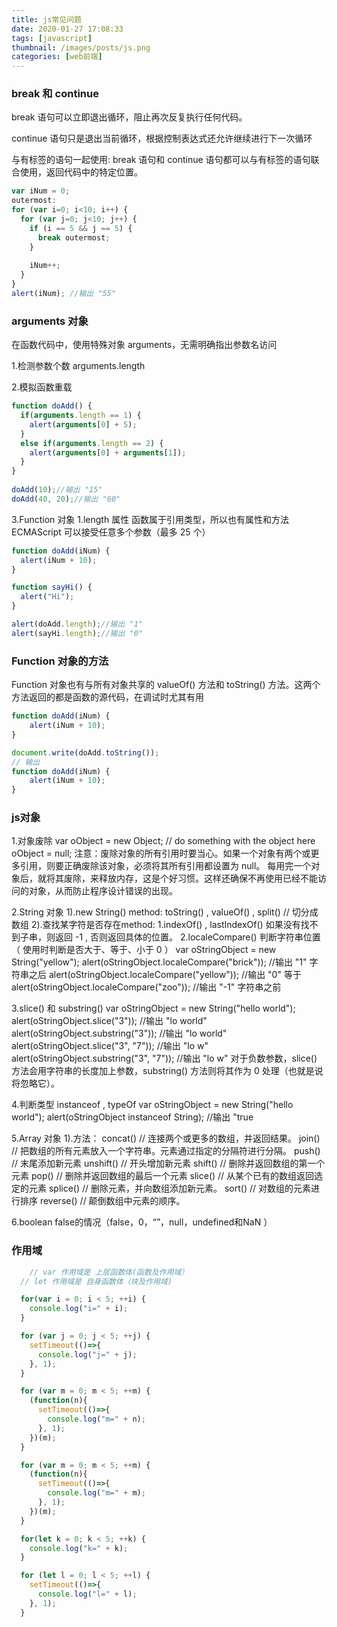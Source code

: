 ```yaml
---
title: js常见问题
date: 2020-01-27 17:08:33
tags: [javascript]
thumbnail: /images/posts/js.png
categories: [web前端]
---
```



### break 和 continue 

break 语句可以立即退出循环，阻止再次反复执行任何代码。

continue 语句只是退出当前循环，根据控制表达式还允许继续进行下一次循环
    
与有标签的语句一起使用:
  break 语句和 continue 语句都可以与有标签的语句联合使用，返回代码中的特定位置。
<!--more-->

```javascript
var iNum = 0;
outermost:
for (var i=0; i<10; i++) {
  for (var j=0; j<10; j++) {
    if (i == 5 && j == 5) {
      break outermost;
    }
            
    iNum++;
  }
}
alert(iNum); //输出 "55"
```
      
### arguments 对象
	
在函数代码中，使用特殊对象 arguments，无需明确指出参数名访问	
	
1.检测参数个数
	  arguments.length
	
2.模拟函数重载
```javascript
function doAdd() {
  if(arguments.length == 1) {
    alert(arguments[0] + 5);
  } 
  else if(arguments.length == 2) {
    alert(arguments[0] + arguments[1]);
  }
}
	 
doAdd(10);//输出 "15"
doAdd(40, 20);//输出 "60"
```
     
3.Function 对象
1.length 属性	
函数属于引用类型，所以也有属性和方法
ECMAScript 可以接受任意多个参数（最多 25 个）
```javascript
function doAdd(iNum) {
  alert(iNum + 10);
}

function sayHi() {
  alert("Hi");
}

alert(doAdd.length);//输出 "1"
alert(sayHi.length);//输出 "0"
```

### Function 对象的方法
Function 对象也有与所有对象共享的 valueOf() 方法和 toString() 方法。这两个方法返回的都是函数的源代码，在调试时尤其有用
```javascript
function doAdd(iNum) {
	alert(iNum + 10);
}

document.write(doAdd.toString());	
// 输出 
function doAdd(iNum) {
	alert(iNum + 10);
}
```

### js对象
1.对象废除
	var oObject = new Object;
	// do something with the object here
	oObject = null;
	注意：废除对象的所有引用时要当心。如果一个对象有两个或更多引用，则要正确废除该对象，必须将其所有引用都设置为 null。
	每用完一个对象后，就将其废除，来释放内存，这是个好习惯。这样还确保不再使用已经不能访问的对象，从而防止程序设计错误的出现。

2.String 对象
	1).new String()  method: toString() , valueOf() , split() // 切分成数组
	2).查找某字符是否存在method:
	  1.indexOf() , lastIndexOf()  如果没有找不到子串，则返回 -1 , 否则返回具体的位置。
	  2.localeCompare()  判断字符串位置 （ 使用时判断是否大于、等于、小于 0 ）
	var oStringObject = new String("yellow");
	alert(oStringObject.localeCompare("brick"));		//输出 "1"   字符串之后
	alert(oStringObject.localeCompare("yellow"));		//输出 "0"   等于
	alert(oStringObject.localeCompare("zoo"));		//输出 "-1"  字符串之前
  
3.slice() 和 substring()
	var oStringObject = new String("hello world");
	alert(oStringObject.slice("3"));		//输出 "lo world"
	alert(oStringObject.substring("3"));		//输出 "lo world"
	alert(oStringObject.slice("3", "7"));		//输出 "lo w"
	alert(oStringObject.substring("3", "7"));	//输出 "lo w"
  对于负数参数，slice() 方法会用字符串的长度加上参数，substring() 方法则将其作为 0 处理（也就是说将忽略它）。

4.判断类型  instanceof , typeOf
	var oStringObject = new String("hello world");
	alert(oStringObject instanceof String);	//输出 "true

5.Array 对象
	1).方法：
	concat()       // 连接两个或更多的数组，并返回结果。	
	join()         // 把数组的所有元素放入一个字符串。元素通过指定的分隔符进行分隔。
	push()         // 末尾添加新元素
	unshift()      // 开头增加新元素
	shift()        // 删除并返回数组的第一个元素
	pop()          // 删除并返回数组的最后一个元素
	slice()        // 从某个已有的数组返回选定的元素
	splice()       // 删除元素，并向数组添加新元素。
	sort()         // 对数组的元素进行排序
	reverse()      // 	颠倒数组中元素的顺序。

6.boolean false的情况（false，0，“”，null，undefined和NaN ）


### 作用域
```javascript
 	// var 作用域是 上层函数体(函数及作用域）
  // let 作用域是 自身函数体（块及作用域)

  for(var i = 0; i < 5; ++i) {
    console.log("i=" + i);
  }

  for (var j = 0; j < 5; ++j) {
    setTimeout(()=>{
      console.log("j=" + j);
    }, 1);
  }

  for (var m = 0; m < 5; ++m) {
    (function(n){
      setTimeout(()=>{
        console.log("m=" + n);
      }, 1);
    })(m);
  }

  for (var m = 0; m < 5; ++m) {
    (function(n){
      setTimeout(()=>{
        console.log("m=" + m);
      }, 1);
    })(m);
  }

  for(let k = 0; k < 5; ++k) {
    console.log("k=" + k);
  }

  for (let l = 0; l < 5; ++l) {
    setTimeout(()=>{
      console.log("l=" + l);
    }, 1);
  }
```

